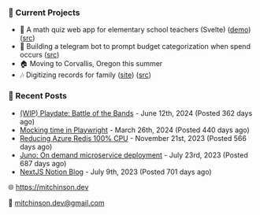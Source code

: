 ### 📌 Current Projects
- 📝 A math quiz web app for elementary school teachers (Svelte) ([demo](https://quiz-staging.mitchinson.dev/)) ([src](https://github.com/bmitchinson/budget-entry))
- 💸 Building a telegram bot to prompt budget categorization when spend occurs ([src](https://github.com/bmitchinson/sms-accountant))
- 🏠 Moving to Corvallis, Oregon this summer
- 🎶 Digitizing records for family ([site](https://vinyl.mitchinson.dev/ed-collection)) ([src](https://github.com/bmitchinson/vinyl-digitization))

### 📝 Recent Posts

- [(WIP) Playdate: Battle of the Bands](https://blog.mitchinson.dev/playdate-dev-one) - June 12th, 2024 (Posted 362 days ago)
- [Mocking time in Playwright](https://blog.mitchinson.dev/playwright-mock-time) - March 26th, 2024 (Posted 440 days ago)
- [Reducing Azure Redis 100% CPU](https://blog.mitchinson.dev/redis-cpu) - November 21st, 2023 (Posted 566 days ago)
- [Juno: On demand microservice deployment](https://blog.mitchinson.dev/juno) - July 23rd, 2023 (Posted 687 days ago)
- [NextJS Notion Blog](https://blog.mitchinson.dev/blog-2023) - July 9th, 2023 (Posted 701 days ago)

🌐 https://mitchinson.dev

💌 mitchinson.dev@gmail.com